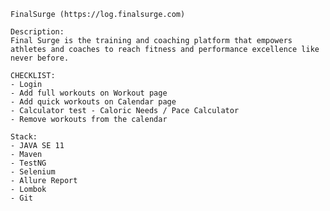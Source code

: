     FinalSurge (https://log.finalsurge.com)
    
    Description:
    Final Surge is the training and coaching platform that empowers athletes and coaches to reach fitness and performance excellence like never before.
    
    CHECKLIST:
    - Login 
    - Add full workouts on Workout page
    - Add quick workouts on Calendar page
    - Calculator test - Caloric Needs / Pace Calculator
    - Remove workouts from the calendar 

    Stack:
    - JAVA SE 11
    - Maven 
    - TestNG 
    - Selenium 
    - Allure Report
    - Lombok
    - Git 
